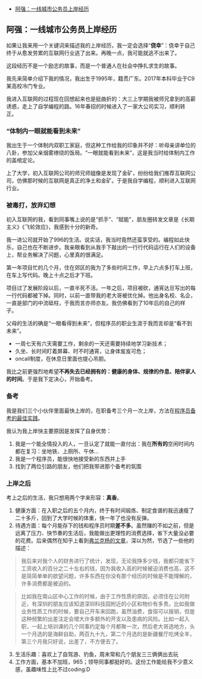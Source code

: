+ [阿强：一线城市公务员上岸经历](0c43ca9733d044aa7ce2ece0a9d2ac05)



## 阿强：一线城市公务员上岸经历


如果让我来用一个关键词来描述我的上岸经历，我一定会选择“**侥幸**”：侥幸于自己终于从愈发劳累的互联网行业逃了出来。再晚一点，我可能就逃不出来了。



这段经历不是一个励志的故事，而是一个普通人在社会中挣扎求生的故事。



我先来简单介绍下我的情况，我出生于1995年，籍贯广东。2017年本科毕业于C9某高校冷门专业。



我进入互联网的过程现在回想起来也是挺曲折的：大三上学期我被师兄拿到的高薪诱惑，走上了自学编程的路。16年春招的时候进入了一家大公司实习，顺利转正。



### “体制内一眼就能看到未来”


我出生于一个体制内双职工家庭，但这种工作给我的印象并不好：听母亲讲单位的八卦，参加父亲烟雾缭绕的饭局。“一眼就能看到未来”，这是我当时给体制内工作的盖棺定论。



上了大学，初入互联网公司的师兄师姐像是发现了金矿，纷纷给我们推荐互联网公司，仿佛那时候的互联网是真正的净土和金矿。于是我自学编程，顺利进入互联网行业。



### 被毒打，放弃幻想


初入互联网的我，看到同事嘴上说的是“抓手”、“赋能”，朋友圈转发文章是《长期主义》《飞轮效应》，我感到十分的新奇。



我一进公司就开始了996的生活。说实话，我当时竟然还蛮享受的。编程如此快乐，自己也在不断进步。我亲眼看到从我手下敲出的一行行代码运行在人们的设备上，帮业务解决了问题，心里真的很满足。



第一年项目忙的几个月，住在郊区的我为了多些时间工作，早上六点多打车上班，在车上写代码。晚上十点之后才下班。



项目过了发展阶段以后，一直半死不活。一年之后，项目被砍，通宵达旦写出的每一行代码都被下掉。同时，以前一直带我的老大哥被优化掉。他出身名校、名企，一直是部门的中流砥柱，于我而言亦师亦友。我仿佛看到了10年后的自己的样子。



父母的生活的确是“一眼看得到未来”，但程序员的职业生涯于我而言却是“看不到未来”。



+  一周七天有六天需要工作，剩余的一天还需要持续地学习新技术； 
+  久坐、长时间盯着屏幕、时不时通宵，让身体岌岌可危； 
+  oncall制度，在休息日里面也提心吊胆。 



我比之前更强烈地希望**不再失去已经拥有的：健康的身体、规律的作息、陪伴家人的时间**。于是我下定决心，开始备考。



### 备考


我是我们三个小伙伴里面最快上岸的，在职备考三个月一次上岸，方法在[程序员备考的最佳实践](a26791f6d5bf167301b82b2c57b8733f)。



我认为我上岸快主要原因是发挥了自身优势：



1. 我是一个能全情投入的人，一旦认定了就能一直付出：我在**所有的**空闲时间内都在复习：坐地铁、上厕所、午休...
2. 我是一个程序员，能很快地接受新的东西并上手
3. 找到了两位引路的朋友，他们把我带进那个备考的氛围



### 上岸之后


考上之后的生活，我只想用两个字来形容：**真香**。



1.  健康方面：在入职之后的五个月内，终于有时间锻炼、制定食谱的我迅速瘦了二十多斤，回到了大学时候的体重，快一年了也没有反弹。 
2.  待遇方面：每个月能存下的钱和程序员时期**差不多**。虽然赚的不如之前，但是远离了压力、快节奏的生活后，我能做出更理性的消费选择，省下大量没必要的花费。后来偶然在知乎上看到[弗兰克杨的文章](https://www.zhihu.com/question/50186945/answer/578253354)，深以为然，节选了一些他的描述： 



> 我后来对我个人的财务进行了统计，发现，无论我挣多少钱，我都只能省下工资收入的百分之二十左右的钱，因为我收入高的时候被迫消费也高，这不是简简单单的欲望问题，许多东西在你没有那个经历的时候是不能理解的，许多消费都是被迫的。
>



> 比如我在南山区中心工作的时候，由于工作性质的原因，必须住在公司附近，有深圳的朋友应该知道深圳科技园附近的小区和物价有多贵。比如我做业务性质工作的时候，要自己开车来回跑，虽然油费，食宿可以报销，但是这种频繁的出差注定会增大许多额外的开支以及患病的风险。比如一起入职，一起上培训课的几个同事约定每个月都聚一次，然后老大哥选地方，头一个月选的是海鲜自助，两百九十九，第二个月选的是新疆餐厅吃烤全羊，第三个月我只好说，出差了，不方便去了。
>



3.  生活乐趣：喜欢上了自驾游、钓鱼，周末常和几个朋友三三俩俩出去玩 
4.  工作方面，基本不加班，965；领导同事都挺好的。这份工作能给我不少意义感，虽趣味性上比不过coding:D 

